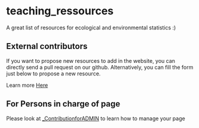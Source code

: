 # teaching_ressources
A great list of resources for ecological and environmental statistics :)


## External contributors

If you want to propose new resources to add in the website, you can directly send a pull request on our github. Alternatively, you can fill the form just below to propose a new resource. 

Learn more [Here](https://learnecostat.netlify.app/forms.html)



## For Persons in charge of page

Please look at [_ContributionforADMIN](https://github.com/fplard/teaching_resources/tree/main/docs/_ContributionforADMIN.html) to learn how to manage your page


